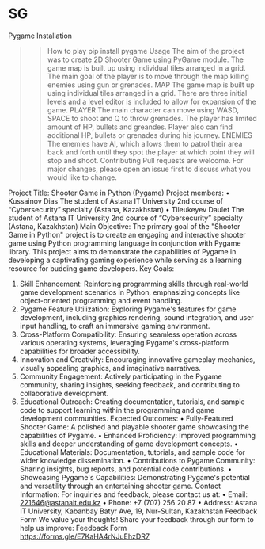 # SG
Pygame
Installation
>> How to play
pip install pygame
Usage
>> The aim of the project was to create 2D Shooter
Game using PyGame module. The game map is built
up using individual tiles arranged in a grid. The main
goal of the player is to move through the map killing
enemies using gun or grenades.
MAP
>>The game map is built up using individual tiles
arranged in a grid. There are three initial levels and a level editor is
included to allow for expansion of the game.
PLAYER
>>The main character can move using WASD,
SPACE to shoot and Q to throw grenades. The
player has limited amount of HP, bullets and
greandes. Player also can find additional HP,
bullets or grenades during his journey.
ENEMIES
>>The enemies have AI, which allows them to patrol
their area back and forth until they spot the player at
which point they will stop and shoot. 
Contributing
>>Pull requests are welcome. For major changes, please open an issue first to discuss what you would like to change.

Project Title: Shooter Game in Python (Pygame)
Project members:
• Kussainov Dias
The student of Astana IT University
2nd course of “Cybersecurity” specialty
(Astana, Kazakhstan)
• Tileukeyev Daulet
The student of Astana IT University
2nd course of “Cybersecurity” specialty
(Astana, Kazakhstan)
Main Objective:
The primary goal of the "Shooter Game in Python" project is to create an engaging and interactive shooter game using Python programming language in conjunction with Pygame library. This project aims to demonstrate the capabilities of Pygame in developing a captivating gaming experience while serving as a learning resource for budding game developers.
Key Goals:
1. Skill Enhancement: Reinforcing programming skills through real-world game development scenarios in Python, emphasizing concepts like object-oriented programming and event handling.
2. Pygame Feature Utilization: Exploring Pygame's features for game development, including graphics rendering, sound integration, and user input handling, to craft an immersive gaming environment.
3. Cross-Platform Compatibility: Ensuring seamless operation across various operating systems, leveraging Pygame's cross-platform capabilities for broader accessibility.
4. Innovation and Creativity: Encouraging innovative gameplay mechanics, visually appealing graphics, and imaginative narratives.
5. Community Engagement: Actively participating in the Pygame community, sharing insights, seeking feedback, and contributing to collaborative development.
6. Educational Outreach: Creating documentation, tutorials, and sample code to support learning within the programming and game development communities.
Expected Outcomes:
• Fully-Featured Shooter Game: A polished and playable shooter game showcasing the capabilities of Pygame.
• Enhanced Proficiency: Improved programming skills and deeper understanding of game development concepts.
• Educational Materials: Documentation, tutorials, and sample code for wider knowledge dissemination.
• Contributions to Pygame Community: Sharing insights, bug reports, and potential code contributions.
• Showcasing Pygame's Capabilities: Demonstrating Pygame's potential and versatility through an entertaining shooter game.
Contact Information:
For inquiries and feedback, please contact us at:
• Email: 221646@astanait.edu.kz
• Phone: +7 (707) 256 20 87
• Address: Astana IT University, Kabanbay Batyr Ave, 19, Nur-Sultan, Kazakhstan
Feedback Form
We value your thoughts! Share your feedback through our form to help us improve: Feedback Form
https://forms.gle/E7KaHA4rNJuEhzDR7
